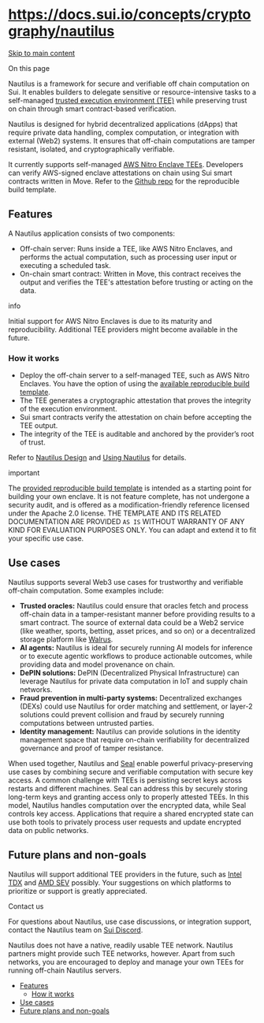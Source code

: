 # https://docs.sui.io/concepts/cryptography/nautilus

[Skip to main content](https://docs.sui.io/concepts/cryptography/nautilus#__docusaurus_skipToContent_fallback)

On this page

Nautilus is a framework for secure and verifiable off chain computation on Sui. It enables builders to delegate sensitive or resource-intensive tasks to a self-managed [trusted execution environment (TEE)](https://en.wikipedia.org/wiki/Trusted_execution_environment) while preserving trust on chain through smart contract-based verification.

Nautilus is designed for hybrid decentralized applications (dApps) that require private data handling, complex computation, or integration with external (Web2) systems. It ensures that off-chain computations are tamper resistant, isolated, and cryptographically verifiable.

It currently supports self-managed [AWS Nitro Enclave TEEs](https://aws.amazon.com/ec2/nitro/nitro-enclaves/). Developers can verify AWS-signed enclave attestations on chain using Sui smart contracts written in Move. Refer to the [Github repo](https://github.com/MystenLabs/nautilus) for the reproducible build template.

## Features [​](https://docs.sui.io/concepts/cryptography/nautilus\#features "Direct link to Features")

A Nautilus application consists of two components:

- Off-chain server: Runs inside a TEE, like AWS Nitro Enclaves, and performs the actual computation, such as processing user input or executing a scheduled task.
- On-chain smart contract: Written in Move, this contract receives the output and verifies the TEE's attestation before trusting or acting on the data.

info

Initial support for AWS Nitro Enclaves is due to its maturity and reproducibility. Additional TEE providers might become available in the future.

### How it works [​](https://docs.sui.io/concepts/cryptography/nautilus\#how-it-works "Direct link to How it works")

- Deploy the off-chain server to a self-managed TEE, such as AWS Nitro Enclaves. You have the option of using the [available reproducible build template](https://github.com/MystenLabs/nautilus).
- The TEE generates a cryptographic attestation that proves the integrity of the execution environment.
- Sui smart contracts verify the attestation on chain before accepting the TEE output.
- The integrity of the TEE is auditable and anchored by the provider’s root of trust.

Refer to [Nautilus Design](https://docs.sui.io/concepts/cryptography/nautilus/nautilus-design) and [Using Nautilus](https://docs.sui.io/concepts/cryptography/nautilus/using-nautilus) for details.

important

The [provided reproducible build template](https://github.com/MystenLabs/nautilus) is intended as a starting point for building your own enclave. It is not feature complete, has not undergone a security audit, and is offered as a modification-friendly reference licensed under the Apache 2.0 license. THE TEMPLATE AND ITS RELATED DOCUMENTATION ARE PROVIDED `AS IS` WITHOUT WARRANTY OF ANY KIND FOR EVALUATION PURPOSES ONLY.
You can adapt and extend it to fit your specific use case.

## Use cases [​](https://docs.sui.io/concepts/cryptography/nautilus\#use-cases "Direct link to Use cases")

Nautilus supports several Web3 use cases for trustworthy and verifiable off-chain computation. Some examples include:

- **Trusted oracles:** Nautilus could ensure that oracles fetch and process off-chain data in a tamper-resistant manner before providing results to a smart contract. The source of external data could be a Web2 service (like weather, sports, betting, asset prices, and so on) or a decentralized storage platform like [Walrus](https://walrus.xyz/).
- **AI agents:** Nautilus is ideal for securely running AI models for inference or to execute agentic workflows to produce actionable outcomes, while providing data and model provenance on chain.
- **DePIN solutions:** DePIN (Decentralized Physical Infrastructure) can leverage Nautilus for private data computation in IoT and supply chain networks.
- **Fraud prevention in multi-party systems:** Decentralized exchanges (DEXs) could use Nautilus for order matching and settlement, or layer-2 solutions could prevent collision and fraud by securely running computations between untrusted parties.
- **Identity management:** Nautilus can provide solutions in the identity management space that require on-chain verifiability for decentralized governance and proof of tamper resistance.

When used together, Nautilus and [Seal](https://github.com/MystenLabs/seal) enable powerful privacy-preserving use cases by combining secure and verifiable computation with secure key access. A common challenge with TEEs is persisting secret keys across restarts and different machines. Seal can address this by securely storing long-term keys and granting access only to properly attested TEEs. In this model, Nautilus handles computation over the encrypted data, while Seal controls key access. Applications that require a shared encrypted state can use both tools to privately process user requests and update encrypted data on public networks.

## Future plans and non-goals [​](https://docs.sui.io/concepts/cryptography/nautilus\#future-plans-and-non-goals "Direct link to Future plans and non-goals")

Nautilus will support additional TEE providers in the future, such as [Intel TDX](https://www.intel.com/content/www/us/en/developer/tools/trust-domain-extensions/overview.html) and [AMD SEV](https://www.amd.com/en/developer/sev.html) possibly. Your suggestions on which platforms to prioritize or support is greatly appreciated.

Contact us

For questions about Nautilus, use case discussions, or integration support, contact the Nautilus team on [Sui Discord](https://discord.com/channels/916379725201563759/1361500579603546223).

Nautilus does not have a native, readily usable TEE network. Nautilus partners might provide such TEE networks, however. Apart from such networks, you are encouraged to deploy and manage your own TEEs for running off-chain Nautilus servers.

- [Features](https://docs.sui.io/concepts/cryptography/nautilus#features)
  - [How it works](https://docs.sui.io/concepts/cryptography/nautilus#how-it-works)
- [Use cases](https://docs.sui.io/concepts/cryptography/nautilus#use-cases)
- [Future plans and non-goals](https://docs.sui.io/concepts/cryptography/nautilus#future-plans-and-non-goals)